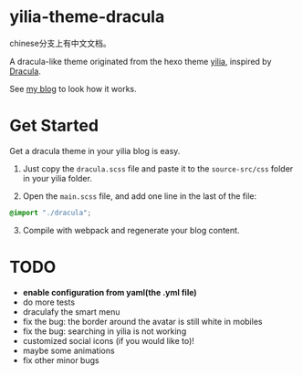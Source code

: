 # yilia-theme-dracula

chinese分支上有中文文档。

A dracula-like theme originated from the hexo theme [yilia](https://github.com/litten/hexo-theme-yilia), inspired by [Dracula](https://draculatheme.com/).

See [my blog](https://natsunoyoru97.github.io/) to look how it works.

# Get Started

Get a dracula theme in your yilia blog is easy. 

1. Just copy the ``dracula.scss`` file and paste it to the ``source-src/css`` folder in your yilia folder.

2. Open the ``main.scss`` file, and add one line in the last of the file:

```scss
@import "./dracula";
```

3. Compile with webpack and regenerate your blog content.

# TODO

- **enable configuration from yaml(the .yml file)**
- do more tests
- draculafy the smart menu
- fix the bug: the border around the avatar is still white in mobiles
- fix the bug: searching in yilia is not working
- customized social icons (if you would like to)! 
- maybe some animations
- fix other minor bugs
